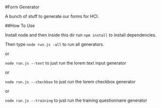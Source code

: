 #Form Generator

A bunch of stuff to generate our forms for HCI.

##How To Use

Install node and then inside this dir run `npm install` to install dependencies.

Then type `node run.js -all` to run all generators.

or

`node run.js --text` to just run the lorem text input generator

or

`node run.js --checkbox` to just run the lorem checkbox generator

or

`node run.js --training` to just run the training questionnaire generator